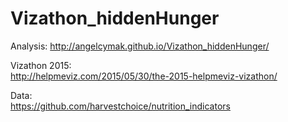 # Vizathon_hiddenHunger

Analysis:
http://angelcymak.github.io/Vizathon_hiddenHunger/

Vizathon 2015:  
http://helpmeviz.com/2015/05/30/the-2015-helpmeviz-vizathon/

Data:  
https://github.com/harvestchoice/nutrition_indicators
